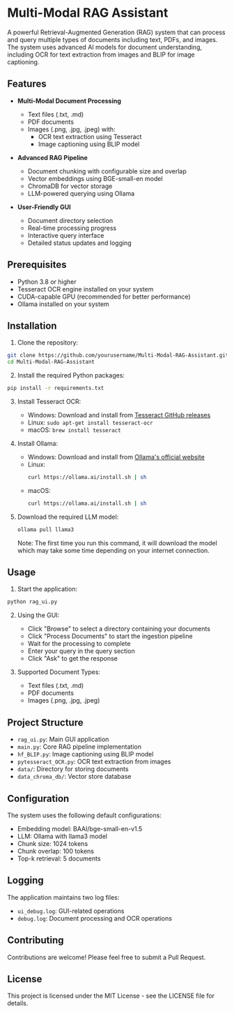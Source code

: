 # Multi-Modal RAG Assistant

A powerful Retrieval-Augmented Generation (RAG) system that can process and query multiple types of documents including text, PDFs, and images. The system uses advanced AI models for document understanding, including OCR for text extraction from images and BLIP for image captioning.

## Features

- **Multi-Modal Document Processing**
  - Text files (.txt, .md)
  - PDF documents
  - Images (.png, .jpg, .jpeg) with:
    - OCR text extraction using Tesseract
    - Image captioning using BLIP model

- **Advanced RAG Pipeline**
  - Document chunking with configurable size and overlap
  - Vector embeddings using BGE-small-en model
  - ChromaDB for vector storage
  - LLM-powered querying using Ollama

- **User-Friendly GUI**
  - Document directory selection
  - Real-time processing progress
  - Interactive query interface
  - Detailed status updates and logging

## Prerequisites

- Python 3.8 or higher
- Tesseract OCR engine installed on your system
- CUDA-capable GPU (recommended for better performance)
- Ollama installed on your system

## Installation

1. Clone the repository:
```bash
git clone https://github.com/yourusername/Multi-Modal-RAG-Assistant.git
cd Multi-Modal-RAG-Assistant
```

2. Install the required Python packages:
```bash
pip install -r requirements.txt
```

3. Install Tesseract OCR:
   - Windows: Download and install from [Tesseract GitHub releases](https://github.com/UB-Mannheim/tesseract/wiki)
   - Linux: `sudo apt-get install tesseract-ocr`
   - macOS: `brew install tesseract`

4. Install Ollama:
   - Windows: Download and install from [Ollama's official website](https://ollama.ai/download)
   - Linux: 
     ```bash
     curl https://ollama.ai/install.sh | sh
     ```
   - macOS: 
     ```bash
     curl https://ollama.ai/install.sh | sh
     ```

5. Download the required LLM model:
   ```bash
   ollama pull llama3
   ```
   Note: The first time you run this command, it will download the model which may take some time depending on your internet connection.

## Usage

1. Start the application:
```bash
python rag_ui.py
```

2. Using the GUI:
   - Click "Browse" to select a directory containing your documents
   - Click "Process Documents" to start the ingestion pipeline
   - Wait for the processing to complete
   - Enter your query in the query section
   - Click "Ask" to get the response

3. Supported Document Types:
   - Text files (.txt, .md)
   - PDF documents
   - Images (.png, .jpg, .jpeg)

## Project Structure

- `rag_ui.py`: Main GUI application
- `main.py`: Core RAG pipeline implementation
- `hf_BLIP.py`: Image captioning using BLIP model
- `pytesseract_OCR.py`: OCR text extraction from images
- `data/`: Directory for storing documents
- `data_chroma_db/`: Vector store database

## Configuration

The system uses the following default configurations:
- Embedding model: BAAI/bge-small-en-v1.5
- LLM: Ollama with llama3 model
- Chunk size: 1024 tokens
- Chunk overlap: 100 tokens
- Top-k retrieval: 5 documents

## Logging

The application maintains two log files:
- `ui_debug.log`: GUI-related operations
- `debug.log`: Document processing and OCR operations

## Contributing

Contributions are welcome! Please feel free to submit a Pull Request.

## License

This project is licensed under the MIT License - see the LICENSE file for details. 